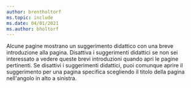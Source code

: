 ```yaml
---
author: brentholtorf
ms.topic: include
ms.date: 04/01/2021
ms.author: bholtorf
---
```

Alcune pagine mostrano un suggerimento didattico con una breve introduzione alla pagina. Disattiva i suggerimenti didattici se non sei interessato a vedere queste brevi introduzioni quando apri le pagine pertinenti. Se disattivi i suggerimenti didattici, puoi comunque aprire il suggerimento per una pagina specifica scegliendo il titolo della pagina nell'angolo in alto a sinistra.  
